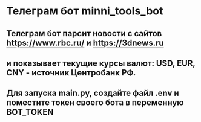 # Телеграм бот minni_tools_bot

## Телеграм бот парсит новости с сайтов https://www.rbc.ru/ и https://3dnews.ru
## и показывает текущие курсы валют: USD, EUR, CNY - источник Центробанк РФ.

## Для запуска main.py, создайте файл .env и поместите токен своего бота в переменную BOT_TOKEN
